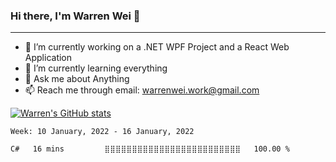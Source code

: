 ### Hi there, I'm Warren Wei 👋
<!--[![LinkedIn](https://img.shields.io/badge/-LinkedIn-0073b1?style=flat-square&logo=linkedin&logoColor=white)](https://www.linkedin.com/in/dongwei-wei/)-->
---
- 🔭 I’m currently working on a .NET WPF Project and a React Web Application
- 🌱 I’m currently learning everything
- 💬 Ask me about Anything
- 📫 Reach me through email: warrenwei.work@gmail.com

[![Warren's GitHub stats](https://github-readme-stats.vercel.app/api?username=Warren-Wei&count_private=true&theme=gotham&show_icons=true&hide_border=true)](https://github.com/Warren-Wei)<br/>

<!--START_SECTION:waka-->
```text
Week: 10 January, 2022 - 16 January, 2022

C#   16 mins         ⣿⣿⣿⣿⣿⣿⣿⣿⣿⣿⣿⣿⣿⣿⣿⣿⣿⣿⣿⣿⣿⣿⣿⣿⣿   100.00 % 
```
<!--END_SECTION:waka-->

<!--[![Top Langs](https://github-readme-stats.vercel.app/api/top-langs/?username=Warren-Wei&count_private=true&theme=graywhite&langs_count=8&layout=compact&card_width=445&hide_border=true)](https://github.com/Warren-Wei/)-->

